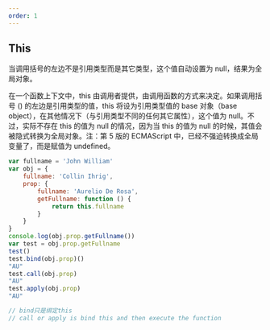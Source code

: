 ```yaml
---
order: 1
---
```

## This

当调用括号的左边不是引用类型而是其它类型，这个值自动设置为 null，结果为全局对象。

在一个函数上下文中，this 由调用者提供，由调用函数的方式来决定。如果调用括号 () 的左边是引用类型的值，this 将设为引用类型值的 base 对象（base object），在其他情况下（与引用类型不同的任何其它属性），这个值为 null。不过，实际不存在 this 的值为 null 的情况，因为当 this 的值为 null 的时候，其值会被隐式转换为全局对象。注：第 5 版的 ECMAScript 中，已经不强迫转换成全局变量了，而是赋值为 undefined。

```js
var fullname = 'John William'
var obj = {
    fullname: 'Collin Ihrig',
    prop: {
        fullname: 'Aurelio De Rosa',
        getFullname: function () {
            return this.fullname
        }
    }
}
console.log(obj.prop.getFullname())
var test = obj.prop.getFullname
test()
test.bind(obj.prop)()
"AU"
test.call(obj.prop)
"AU"
test.apply(obj.prop)
"AU"

// bind只是绑定this
// call or apply is bind this and then execute the function
```